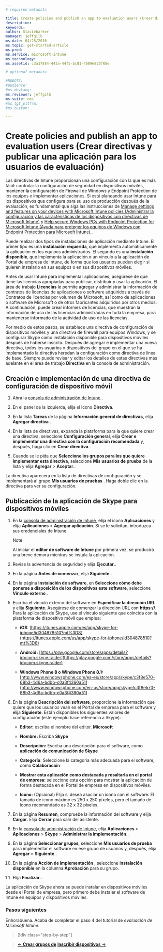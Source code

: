 ```yaml
---
# required metadata

title: Create policies and publish an app to evaluation users (Crear directivas y publicar una aplicación para los usuarios de evaluación) | Microsoft Intune
description:
keywords:
author: Staciebarker
manager: jeffgilb
ms.date: 04/28/2016
ms.topic: get-started-article
ms.prod:
ms.service: microsoft-intune
ms.technology:
ms.assetid: c3a17884-442a-44f5-bc81-4589e823f65e

# optional metadata

#ROBOTS:
#audience:
#ms.devlang:
ms.reviewer: jeffgilb
ms.suite: ems
#ms.tgt_pltfrm:
#ms.custom:

---
```



# Create policies and publish an app to evaluation users (Crear directivas y publicar una aplicación para los usuarios de evaluación)
Las directivas de Intune proporcionan una configuración con la que es más fácil: controlar la configuración de seguridad en dispositivos móviles, mantener la configuración de Firewall de Windows y Endpoint Protection de los equipos e implementar aplicaciones. Si está planeando usar Intune para los dispositivos que configura para su uso de producción después de la evaluación, es fundamental que siga las instrucciones de [Manage settings and features on your devices with Microsoft Intune policies (Administrar la configuración y las características de los dispositivos con directivas de Microsoft Intune)](/intune/deploy-use/manage-settings-and-features-on-your-devices-with-microsoft-intune-policies) y [Help secure Windows PCs with Endpoint Protection for Microsoft Intune (Ayuda para proteger los equipos de Windows con Endpoint Protection para Microsoft Intune)](/intune/deploy-use/help-secure-windows-pcs-with-endpoint-protection-for-microsoft-intune)..

Puede realizar dos tipos de instalaciones de aplicación mediante Intune. El primer tipo es una **instalación requerida**, que implementa automáticamente la aplicación en los equipos administrados. El segundo es una **instalación disponible**, que implementa la aplicación o un vínculo a la aplicación de Portal de empresa de Intune, de forma que los usuarios pueden elegir si quieren instalarlo en sus equipos o en sus dispositivos móviles.

Antes de usar Intune para implementar aplicaciones, asegúrese de que tiene las licencias apropiadas para publicar, distribuir y usar la aplicación. El área de trabajo **Licencias** le permite agregar y administrar la información de contratos de licencias de aplicaciones o software adquiridos a través de Contratos de licencias por volumen de Microsoft, así como de aplicaciones o software de Microsoft o de otros fabricantes adquiridos por otros medios. A continuación, puede crear informes de licencias, que muestran la información de uso de las licencias administradas en toda la empresa, para mantenerse informado de la actividad de uso de las licencias.

Por medio de estos pasos, se establece una directiva de configuración de dispositivos móviles y una directiva de firewall para equipos Windows, y se configurar Skype como instalación disponible para dispositivos móviles después de haberse inscrito. Después de agregar e implementar una nueva directiva, todos los usuarios o dispositivos del grupo en el que se ha implementado la directiva heredan la configuración como directiva de línea de base. Siempre puede revisar y editar los detalles de estas directivas más adelante en el área de trabajo **Directiva** en la consola de administración.

## Creación e implementación de una directiva de configuración de dispositivo móvil

1.  Abra la [consola de administración de Intune](https://manage.microsoft.com/)..

2.  En el panel de la izquierda, elija el icono **Directiva**.

3.  En la lista **Tareas** de la página **Información general de directivas**, elija **Agregar directiva**..

4.  En la lista de directivas, expanda la plataforma para la que quiere crear una directiva, seleccione **Configuración general**, elija **Crear e implementar una directiva con la configuración recomendada** y, después, haga clic en **Crear directiva**..

5.  Cuando se le pida que **Seleccione los grupos para los que quiere implementar esta directiva**, seleccione **Mis usuarios de prueba** de la lista y elija **Agregar** &gt; **Aceptar**..

La directiva aparecerá en la lista de directivas de configuración y se implementará al grupo **Mis usuarios de pruebas** . Haga doble clic en la directiva para ver su configuración.

## Publicación de la aplicación de Skype para dispositivos móviles

1.  En la [consola de administración de Intune](https://manage.microsoft.com/), elija el icono **Aplicaciones** y elija **Aplicaciones** &gt; **Agregar aplicación**. Si se le solicitan, introduzca sus credenciales de Intune.

    > [!NOTE]
    > Al iniciar el **editor de software de Intune** por primera vez, se producirá una breve demora mientras se instala la aplicación.

2.  Revise la advertencia de seguridad y elija **Ejecutar**..

3.  En la página **Antes de comenzar**, elija **Siguiente**..

4.  En la página **Instalación de software**, en **Seleccione cómo debe ponerse a disposición de los dispositivos este software**, seleccione **Vínculo externo**..

5.  Escriba el vínculo externo del software en **Especificar la dirección URL** y elija **Siguiente**. Asegúrese de comenzar la dirección URL con **https://**. Para la aplicación de Skype, use el vínculo siguiente que coincida con la plataforma de dispositivo móvil que emplea:

    -   **iOS:** [https://itunes.apple.com/es/app/skype-for-iphone/id304878510?mt%3D8](https://itunes.apple.com/us/app/skype-for-iphone/id304878510?mt%3D8)

    -   **Android:** [https://play.google.com/store/apps/details?id=com.skype.raider](https://play.google.com/store/apps/details?id=com.skype.raider)

    -   **Windows Phone 8 o Windows Phone 8.1:** [http://www.windowsphone.com/es-es/store/app/skype/c3f8e570-68b3-4d6a-bdbb-c0a3f4360a51](http://www.windowsphone.com/en-us/store/app/skype/c3f8e570-68b3-4d6a-bdbb-c0a3f4360a51)

6.  En la página **Descripción del software**, proporcione la información que quiere que los usuarios vean en el Portal de empresa para el software y elija **Siguiente**. Están disponibles los siguientes valores de configuración (este ejemplo hace referencia a Skype):

    -   **Editor:** escriba el nombre del editor, **Microsoft**

    -   **Nombre:** Escriba **Skype**

    -   **Descripción:** Escriba una descripción para el software, como **aplicación de comunicación de Skype**

    -   **Categoría:** Seleccione la categoría más adecuada para el software, como **Colaboración**

    -   **Mostrar esta aplicación como destacada y resaltarla en el portal de empresa:** seleccione esta opción para mostrar la aplicación de forma destacada en el Portal de empresa en dispositivos móviles.

    -   **Icono:**  (Opcional) Elija si desea asociar un icono con el software. El tamaño de icono máximo es 250 x 250 píxeles, pero el tamaño de icono recomendado es 32 x 32 píxeles.

7.  En la página **Resumen**, compruebe la información del software y elija **Cargar**. Elija **Cerrar** para salir del asistente.

8.  En la [consola de administración de Intune](https://manage.microsoft.com/), elija **Aplicaciones** &gt; **Aplicaciones** &gt; **Skype** &gt; **Administrar la implementación**..

9. En la página **Seleccionar grupos**, seleccione **Mis usuarios de prueba** para implementar el software en ese grupo de usuarios y, después, elija **Agregar** &gt; **Siguiente**..

10. En la página **Acción de implementación** , seleccione **Instalación disponible** en la columna **Aprobación** para su grupo.

11. Elija **Finalizar**..

La aplicación de Skype ahora se puede instalar en dispositivos móviles desde el Portal de empresa, pero primero debe instalar el software de Intune en equipos y dispositivos móviles.

### Pasos siguientes
Enhorabuena. Acaba de completar el paso 4 del tutorial de *evaluación de Microsoft Intune*.

>[!div class="step-by-step"]

>[&larr; **Crear grupos de**](.\get-started-with-a-30-day-trial-of-microsoft-intune-step-3.md)     [**Inscribir dispositivos** &rarr;](.\get-started-with-a-30-day-trial-of-microsoft-intune-step-5.md)  


<!--HONumber=May16_HO1-->


